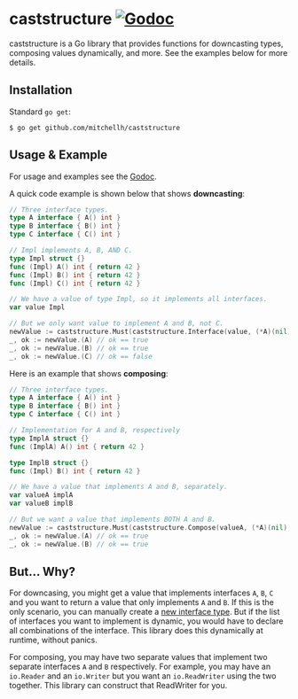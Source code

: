 # caststructure [![Godoc](https://godoc.org/github.com/mitchellh/caststructure?status.svg)](https://godoc.org/github.com/mitchellh/caststructure)

caststructure is a Go library that provides functions for downcasting types,
composing values dynamically, and more. See the examples below for more details.

## Installation

Standard `go get`:

```
$ go get github.com/mitchellh/caststructure
```

## Usage & Example

For usage and examples see the [Godoc](http://godoc.org/github.com/mitchellh/caststructure).

A quick code example is shown below that shows **downcasting**:

```go
// Three interface types.
type A interface { A() int }
type B interface { B() int }
type C interface { C() int }

// Impl implements A, B, AND C.
type Impl struct {}
func (Impl) A() int { return 42 }
func (Impl) B() int { return 42 }
func (Impl) C() int { return 42 }

// We have a value of type Impl, so it implements all interfaces.
var value Impl

// But we only want value to implement A and B, not C.
newValue := caststructure.Must(caststructure.Interface(value, (*A)(nil), (*B)(nil)))
_, ok := newValue.(A) // ok == true
_, ok := newValue.(B) // ok == true
_, ok := newValue.(C) // ok == false
```

Here is an example that shows **composing**:

```go
// Three interface types.
type A interface { A() int }
type B interface { B() int }
type C interface { C() int }

// Implementation for A and B, respectively
type ImplA struct {}
func (ImplA) A() int { return 42 }

type ImplB struct {}
func (Impl) B() int { return 42 }

// We have a value that implements A and B, separately.
var valueA implA
var valueB implB

// But we want a value that implements BOTH A and B.
newValue := caststructure.Must(caststructure.Compose(valueA, (*A)(nil), valueB, (*B)(nil)))
_, ok := newValue.(A) // ok == true
_, ok := newValue.(B) // ok == true
```

## But... Why?

For downcasing, you might get a value that implements interfaces `A`, `B`, `C` and you
want to return a value that only implements `A` and `B`. If this is the only
scenario, you can manually create a [new interface type](https://play.golang.org/p/Sgn7MhsyrXt).
But if the list of interfaces you want to implement is dynamic, you would
have to declare all combinations of the interface. This library does this
dynamically at runtime, without panics.

For composing, you may have two separate values that implement two separate
interfaces `A` and `B` respectively. For example, you may have an `io.Reader`
and an `io.Writer` but you want an `io.ReadWriter` using the two together.
This library can construct that ReadWriter for you.
